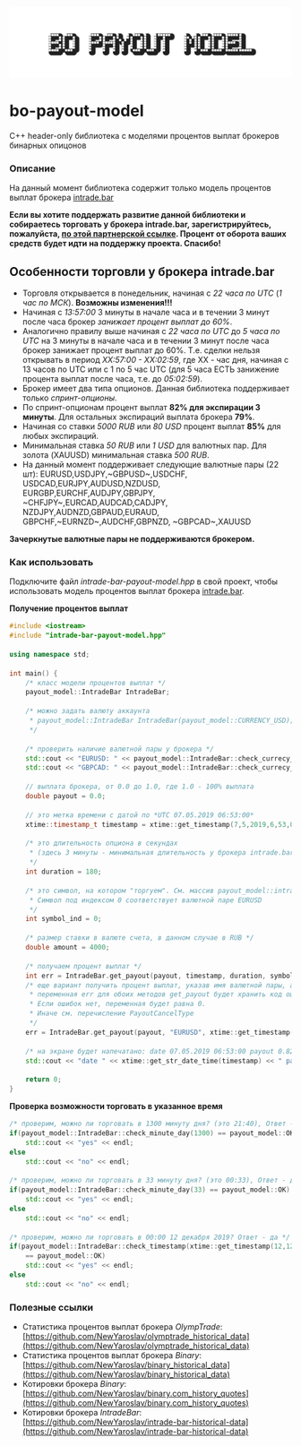 ![logo](doc/logo-640-160.png)
# bo-payout-model
С++ header-only библиотека с моделями процентов выплат брокеров бинарных опицонов

### Описание

На данный момент библиотека содержит только модель процентов выплат брокера [intrade.bar](https://intrade.bar)

**Если вы хотите поддержать развитие данной библиотеки и собираетесь торговать у брокера intrade.bar, зарегистрируйтесь, пожалуйста, [по этой партнерской ссылке](https://intrade.bar/67204). Процент от оборота ваших средств будет идти на поддержку проекта. Спасибо!**


## Особенности торговли у брокера intrade.bar

- Торговля открывается в понедельник, начиная с *22 часа по UTC* (*1 час по МСК*). **Возможны изменения!!!**
- Начиная с *13:57:00* 3 минуты в начале часа и в течении 3 минут после часа брокер *занижает процент выплат до 60%*.
- Аналогично правилу выше начиная с *22 часа по UTC* до *5 часа по UTC* на 3 минуты в начале часа и в течении 3 минут после часа брокер занижает процент выплат до 60%.
Т.е. сделки нельзя открывать в период *XX:57:00 - XX:02:59*, где XX - час дня, начиная с 13 часов по UTC или с 1 по 5 час UTC (для 5 часа ЕСТЬ занижение процента выплат после часа, т.е. до *05:02:59*).
- Брокер имеет два типа опционов. Данная библиотека поддерживает только *спринт-опционы*.
- По спринт-опционам процент выплат **82% для экспирации 3 минуты**. Для остальных экспираций выплата брокера **79%**.
- Начиная со ставки *5000 RUB* или *80 USD* процент выплат **85%** для любых экспираций.
- Минимальная ставка *50 RUB* или *1 USD* для валютных пар. Для золота (XAUUSD) минимальная ставка *500 RUB*.
- На данный момент поддерживает следующие валютные пары (22 шт): 
	EURUSD,USDJPY,~GBPUSD~,USDCHF,
	USDCAD,EURJPY,AUDUSD,NZDUSD,
	EURGBP,EURCHF,AUDJPY,GBPJPY,
	~CHFJPY~,EURCAD,AUDCAD,CADJPY,
	NZDJPY,AUDNZD,GBPAUD,EURAUD,
	GBPCHF,~EURNZD~,AUDCHF,GBPNZD,
	~GBPCAD~,XAUUSD

**Зачеркнутые валютные пары не поддерживаются брокером.**

### Как использовать

Подключите файл *intrade-bar-payout-model.hpp* в свой проект, чтобы использовать модель процентов выплат брокера [intrade.bar](www.intrade.bar/67204).

**Получение процентов выплат**

```C++
#include <iostream>
#include "intrade-bar-payout-model.hpp"

using namespace std;

int main() {
	/* класс модели процентов выплат */
    payout_model::IntradeBar IntradeBar;
	
	/* можно задать валюту аккаунта
	 * payout_model::IntradeBar IntradeBar(payout_model::CURRENCY_USD);
	 */
	 
	/* проверить наличие валютной пары у брокера */
	std::cout << "EURUSD: " << payout_model::IntradeBar::check_currecy_pair_name("EURUSD") << endl;
    std::cout << "GBPCAD: " << payout_model::IntradeBar::check_currecy_pair_name("GBPCAD") << endl;

	// выплата брокера, от 0.0 до 1.0, где 1.0 - 100% выплата
    double payout = 0.0;
	
	// это метка времени с датой по *UTC 07.05.2019 06:53:00*
	xtime::timestamp_t timestamp = xtime::get_timestamp(7,5,2019,6,53,00); 
	
	/* это длительность опциона в секундах 
	 * (здесь 3 минуты - минимальная длительность у брокера intrade.bar
	 */
	int duration = 180;
	
	/* это символ, на котором "торгуем". См. массив payout_model::intrade_bar_currency_pairs
	 * Символ под индексом 0 соответствует валютной паре EURUSD
	 */
	int symbol_ind = 0;
	
	/* размер ставки в валюте счета, в данном случае в RUB */
	double amount = 4000;
	
	/* получаем процент выплат */
    int err = IntradeBar.get_payout(payout, timestamp, duration, symbol_ind, amount);
	/* еще вариант получить процент выплат, указав имя валютной пары, а не индекс в библиотеке
	 * переменная err для обоих методов get_payout будет хранить код ошибки.
	 * Если ошибок нет, переменная будет равна 0.
	 * Иначе см. перечисление PayoutCancelType
	 */
	err = IntradeBar.get_payout(payout, "EURUSD", xtime::get_timestamp(5,3,2019,9), 180, 5000);
	
	/* на экране будет напечатано: date 07.05.2019 06:53:00 payout 0.82 */
    std::cout << "date " << xtime::get_str_date_time(timestamp) << " payout " << payout << std::endl;
	
    return 0;
}
```

**Проверка возможности торговать в указанное время**

```C++
/* проверим, можно ли торговать в 1300 минуту дня? (это 21:40), Ответ - нет */
if(payout_model::IntradeBar::check_minute_day(1300) == payout_model::OK)
	std::cout << "yes" << endl;
else 
	std::cout << "no" << endl;

/* проверим, можно ли торговать в 33 минуту дня? (это 00:33), Ответ - да */
if(payout_model::IntradeBar::check_minute_day(33) == payout_model::OK)
	std::cout << "yes" << endl;
else
	std::cout << "no" << endl;
	
/* проверим, можно ли торговать в 00:00 12 декабря 2019? Ответ - да */
if(payout_model::IntradeBar::check_timestamp(xtime::get_timestamp(12,12,2019,0,0,0))
	== payout_model::OK)
	std::cout << "yes" << endl;
else
	std::cout << "no" << endl;

```


### Полезные ссылки

* Статистика процентов выплат брокера *OlympTrade*: [https://github.com/NewYaroslav/olymptrade_historical_data](https://github.com/NewYaroslav/olymptrade_historical_data)
* Статистика процентов выплат брокера *Binary*: [https://github.com/NewYaroslav/binary_historical_data](https://github.com/NewYaroslav/binary_historical_data)
* Котировки брокера *Binary*: [https://github.com/NewYaroslav/binary.com_history_quotes](https://github.com/NewYaroslav/binary.com_history_quotes)
* Котировки брокера *IntradeBar*: [https://github.com/NewYaroslav/intrade-bar-historical-data](https://github.com/NewYaroslav/intrade-bar-historical-data)


